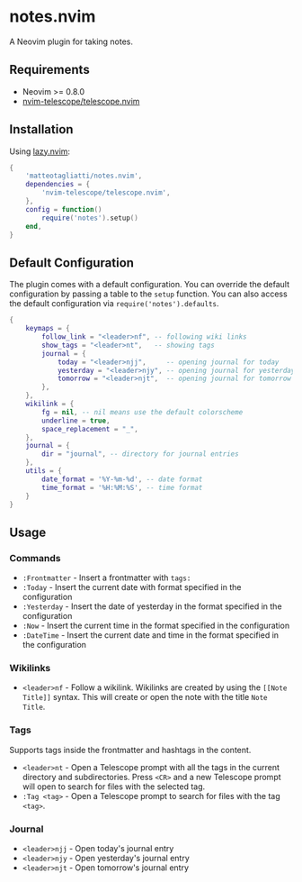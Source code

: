 # notes.nvim

A Neovim plugin for taking notes.

## Requirements

- Neovim >= 0.8.0
- [nvim-telescope/telescope.nvim](https://github.com/nvim-telescope/telescope.nvim)

## Installation

Using [lazy.nvim](https://github.com/folke/lazy.nvim):

```lua
{
    'matteotagliatti/notes.nvim',
    dependencies = {
        'nvim-telescope/telescope.nvim',
    },
    config = function()
        require('notes').setup()
    end,
}
```

## Default Configuration

The plugin comes with a default configuration. You can override the default configuration by passing a table to the `setup` function. You can also access the default configuration via `require('notes').defaults`.

```lua
{
    keymaps = {
        follow_link = "<leader>nf", -- following wiki links
        show_tags = "<leader>nt",   -- showing tags
        journal = {
            today = "<leader>njj",     -- opening journal for today
            yesterday = "<leader>njy", -- opening journal for yesterday
            tomorrow = "<leader>njt",  -- opening journal for tomorrow
        },
    },
    wikilink = {
        fg = nil, -- nil means use the default colorscheme
        underline = true,
        space_replacement = "_",
    },
    journal = {
        dir = "journal", -- directory for journal entries
    },
    utils = {
        date_format = '%Y-%m-%d', -- date format
        time_format = '%H:%M:%S', -- time format
    }
}
```

## Usage

### Commands

- `:Frontmatter` - Insert a frontmatter with `tags:`
- `:Today` - Insert the current date with format specified in the configuration
- `:Yesterday` - Insert the date of yesterday in the format specified in the configuration
- `:Now` - Insert the current time in the format specified in the configuration
- `:DateTime` - Insert the current date and time in the format specified in the configuration

### Wikilinks

- `<leader>nf` - Follow a wikilink. Wikilinks are created by using the `[[Note Title]]` syntax. This will create or open the note with the title `Note Title`.

### Tags

Supports tags inside the frontmatter and hashtags in the content.

- `<leader>nt` - Open a Telescope prompt with all the tags in the current directory and subdirectories. Press `<CR>` and a new Telescope prompt will open to search for files with the selected tag.
- `:Tag <tag>` - Open a Telescope prompt to search for files with the tag `<tag>`.

### Journal

- `<leader>njj` - Open today's journal entry
- `<leader>njy` - Open yesterday's journal entry
- `<leader>njt` - Open tomorrow's journal entry
